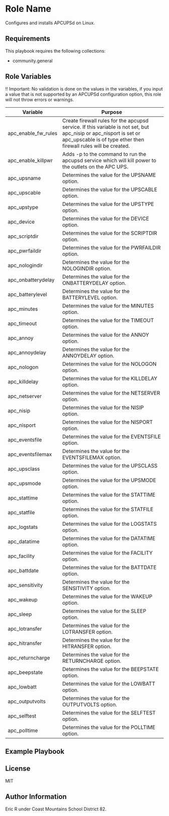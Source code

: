 Role Name
=========

Configures and installs APCUPSd on Linux.

Requirements
------------

This playbook requires the following collections:
  - community.general

Role Variables
--------------

!! Important: No validation is done on the values in the variables, if you input a value that is not supported by an APCUPSd configuration option, this role will not throw errors or warnings.


| **Variable**         | **Purpose**                                          
|----------------------|------------------------------------------------------
| apc_enable_fw_rules  | Create firewall rules for the apcupsd service. If this variable is not set, but apc_nisip or apc_nisport is set or apc_upscable is of type ether then firewall rules will be created.
| apc_enable_killpwr   | Adds -p to the command to run the apcupsd service which will kill power to the outlets on the APC UPS.
| apc_upsname          | Determines the value for the UPSNAME option.         
| apc_upscable         | Determines the value for the UPSCABLE option.        
| apc_upstype          | Determines the value for the UPSTYPE option.         
| apc_device           | Determines the value for the DEVICE option.          
| apc_scriptdir        | Determines the value for the SCRIPTDIR option.       
| apc_pwrfaildir       | Determines the value for the PWRFAILDIR option.      
| apc_nologindir       | Determines the value for the NOLOGINDIR option.      
| apc_onbatterydelay   | Determines the value for the ONBATTERYDELAY option.  
| apc_batterylevel     | Determines the value for the BATTERYLEVEL option.    
| apc_minutes          | Determines the value for the MINUTES option.         
| apc_timeout          | Determines the value for the TIMEOUT option.         
| apc_annoy            | Determines the value for the ANNOY option.           
| apc_annoydelay       | Determines the value for the ANNOYDELAY option.      
| apc_nologon          | Determines the value for the NOLOGON option.         
| apc_killdelay        | Determines the value for the KILLDELAY option.       
| apc_netserver        | Determines the value for the NETSERVER option.       
| apc_nisip            | Determines the value for the NISIP option.           
| apc_nisport          | Determines the value for the NISPORT option.         
| apc_eventsfile       | Determines the value for the EVENTSFILE option.      
| apc_eventsfilemax    | Determines the value for the EVENTSFILEMAX option.   
| apc_upsclass         | Determines the value for the UPSCLASS option.        
| apc_upsmode          | Determines the value for the UPSMODE option.         
| apc_stattime         | Determines the value for the STATTIME option.        
| apc_statfile         | Determines the value for the STATFILE option.        
| apc_logstats         | Determines the value for the LOGSTATS option.        
| apc_datatime         | Determines the value for the DATATIME option.        
| apc_facility         | Determines the value for the FACILITY option.        
| apc_battdate         | Determines the value for the BATTDATE option.        
| apc_sensitivity      | Determines the value for the SENSITIVITY option.     
| apc_wakeup           | Determines the value for the WAKEUP option.          
| apc_sleep            | Determines the value for the SLEEP option.           
| apc_lotransfer       | Determines the value for the LOTRANSFER option.      
| apc_hitransfer       | Determines the value for the HITRANSFER option.      
| apc_returncharge     | Determines the value for the RETURNCHARGE option.    
| apc_beepstate        | Determines the value for the BEEPSTATE option.       
| apc_lowbatt          | Determines the value for the LOWBATT option.         
| apc_outputvolts      | Determines the value for the OUTPUTVOLTS option.     
| apc_selftest         | Determines the value for the SELFTEST option.        
| apc_polltime         | Determines the value for the POLLTIME option.        

Example Playbook
----------------

<!-- Including an example of how to use your role (for instance, with variables passed in as parameters) is always nice for users too:

    - hosts: servers
      roles:
         - { role: username.rolename, x: 42 } -->

License
-------

MIT

Author Information
------------------

Eric R under Coast Mountains School District 82.
